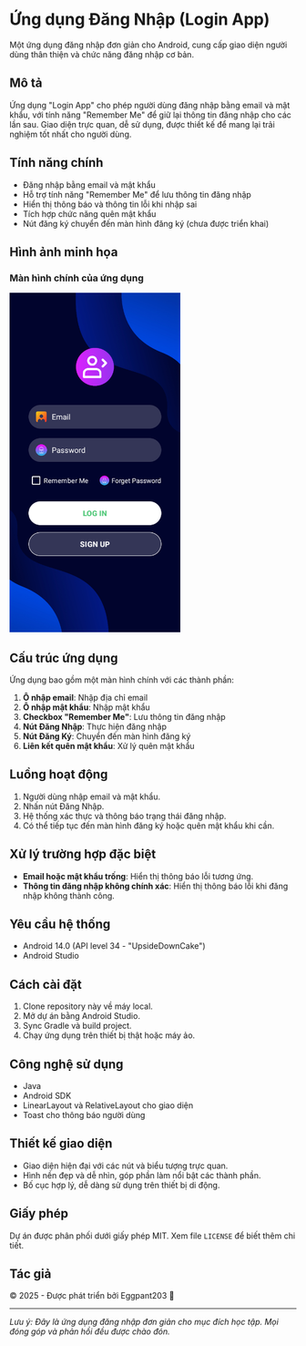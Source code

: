# Ứng dụng Đăng Nhập (Login App)

Một ứng dụng đăng nhập đơn giản cho Android, cung cấp giao diện người dùng thân thiện và chức năng đăng nhập cơ bản.

## Mô tả

Ứng dụng "Login App" cho phép người dùng đăng nhập bằng email và mật khẩu, với tính năng "Remember Me" để giữ lại thông tin đăng nhập cho các lần sau. Giao diện trực quan, dễ sử dụng, được thiết kế để mang lại trải nghiệm tốt nhất cho người dùng.

## Tính năng chính

- Đăng nhập bằng email và mật khẩu
- Hỗ trợ tính năng "Remember Me" để lưu thông tin đăng nhập
- Hiển thị thông báo và thông tin lỗi khi nhập sai
- Tích hợp chức năng quên mật khẩu
- Nút đăng ký chuyển đến màn hình đăng ký (chưa được triển khai)

## Hình ảnh minh họa

### Màn hình chính của ứng dụng

<img src="picture/main.png" width="300" alt="Màn hình chính của ứng dụng đăng nhập">

## Cấu trúc ứng dụng

Ứng dụng bao gồm một màn hình chính với các thành phần:

1. **Ô nhập email**: Nhập địa chỉ email
2. **Ô nhập mật khẩu**: Nhập mật khẩu
3. **Checkbox "Remember Me"**: Lưu thông tin đăng nhập
4. **Nút Đăng Nhập**: Thực hiện đăng nhập
5. **Nút Đăng Ký**: Chuyển đến màn hình đăng ký
6. **Liên kết quên mật khẩu**: Xử lý quên mật khẩu

## Luồng hoạt động

1. Người dùng nhập email và mật khẩu.
2. Nhấn nút Đăng Nhập.
3. Hệ thống xác thực và thông báo trạng thái đăng nhập.
4. Có thể tiếp tục đến màn hình đăng ký hoặc quên mật khẩu khi cần.

## Xử lý trường hợp đặc biệt

- **Email hoặc mật khẩu trống**: Hiển thị thông báo lỗi tương ứng.
- **Thông tin đăng nhập không chính xác**: Hiển thị thông báo lỗi khi đăng nhập không thành công.

## Yêu cầu hệ thống

- Android 14.0 (API level 34 - "UpsideDownCake")
- Android Studio

## Cách cài đặt

1. Clone repository này về máy local.
2. Mở dự án bằng Android Studio.
3. Sync Gradle và build project.
4. Chạy ứng dụng trên thiết bị thật hoặc máy ảo.

## Công nghệ sử dụng

- Java
- Android SDK
- LinearLayout và RelativeLayout cho giao diện
- Toast cho thông báo người dùng

## Thiết kế giao diện

- Giao diện hiện đại với các nút và biểu tượng trực quan.
- Hình nền đẹp và dễ nhìn, góp phần làm nổi bật các thành phần.
- Bố cục hợp lý, dễ dàng sử dụng trên thiết bị di động.

## Giấy phép

Dự án được phân phối dưới giấy phép MIT. Xem file `LICENSE` để biết thêm chi tiết.

## Tác giả

© 2025 - Được phát triển bởi Eggpant203 🍆

---

_Lưu ý: Đây là ứng dụng đăng nhập đơn giản cho mục đích học tập. Mọi đóng góp và phản hồi đều được chào đón._